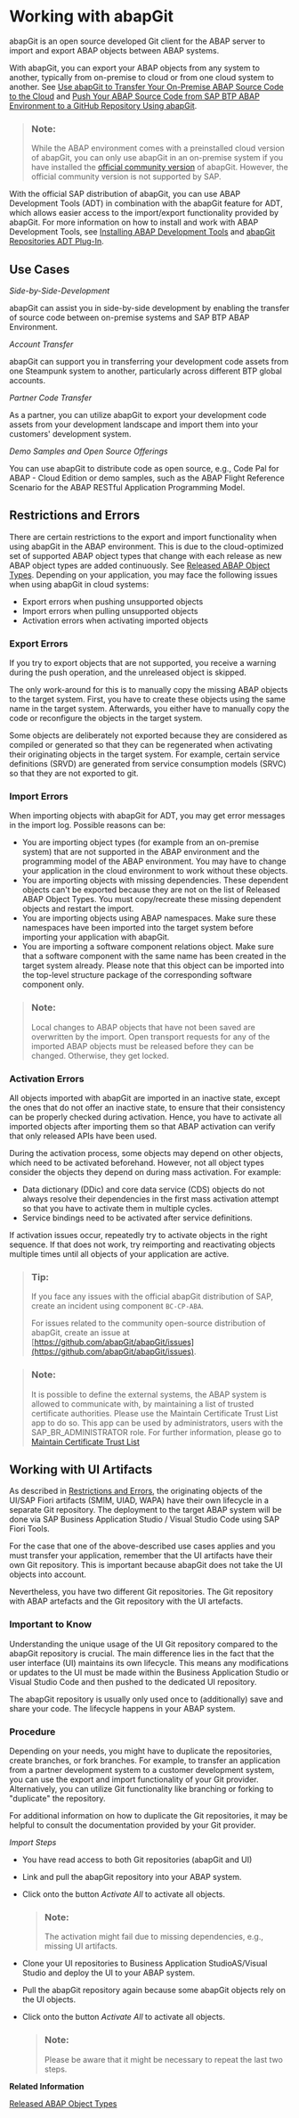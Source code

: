 <!-- loiod62ed9d54a764c53990f25f0ab6c27f9 -->

# Working with abapGit

abapGit is an open source developed Git client for the ABAP server to import and export ABAP objects between ABAP systems.

With abapGit, you can export your ABAP objects from any system to another, typically from on-premise to cloud or from one cloud system to another. See [Use abapGit to Transfer Your On-Premise ABAP Source Code to the Cloud](https://developers.sap.com/tutorials/abap-environment-abapgit.html) and [Push Your ABAP Source Code from SAP BTP ABAP Environment to a GitHub Repository Using abapGit](https://developers.sap.com/tutorials/abap-environment-abapgit-transfer.html).

> ### Note:  
> While the ABAP environment comes with a preinstalled cloud version of abapGit, you can only use abapGit in an on-premise system if you have installed the [official community version](https://github.com/abapGit/abapGit) of abapGit. However, the official community version is not supported by SAP.

With the official SAP distribution of abapGit, you can use ABAP Development Tools \(ADT\) in combination with the abapGit feature for ADT, which allows easier access to the import/export functionality provided by abapGit. For more information on how to install and work with ABAP Development Tools, see [Installing ABAP Development Tools](https://help.sap.com/doc/2e9cf4a457d84c7a81f33d8c3fdd9694/Cloud/en-US/inst_guide_abap_development_tools.pdf) and [abapGit Repositories ADT Plug-In](https://eclipse.abapgit.org/updatesite/).



<a name="loiod62ed9d54a764c53990f25f0ab6c27f9__section_n3y_mbv_cbc"/>

## Use Cases

*Side-by-Side-Development*

abapGit can assist you in side-by-side development by enabling the transfer of source code between on-premise systems and SAP BTP ABAP Environment.

*Account Transfer*

abapGit can support you in transferring your development code assets from one Steampunk system to another, particularly across different BTP global accounts.

*Partner Code Transfer*

As a partner, you can utilize abapGit to export your development code assets from your development landscape and import them into your customers' development system.

*Demo Samples and Open Source Offerings*

You can use abapGit to distribute code as open source, e.g., Code Pal for ABAP - Cloud Edition or demo samples, such as the ABAP Flight Reference Scenario for the ABAP RESTful Application Programming Model.



<a name="loiod62ed9d54a764c53990f25f0ab6c27f9__section_emb_dgj_5tb"/>

## Restrictions and Errors

There are certain restrictions to the export and import functionality when using abapGit in the ABAP environment. This is due to the cloud-optimized set of supported ABAP object types that change with each release as new ABAP object types are added continuously. See [Released ABAP Object Types](released-abap-object-types-b31aa03.md). Depending on your application, you may face the following issues when using abapGit in cloud systems:

-   Export errors when pushing unsupported objects
-   Import errors when pulling unsupported objects
-   Activation errors when activating imported objects



### Export Errors

If you try to export objects that are not supported, you receive a warning during the push operation, and the unreleased object is skipped.

The only work-around for this is to manually copy the missing ABAP objects to the target system. First, you have to create these objects using the same name in the target system. Afterwards, you either have to manually copy the code or reconfigure the objects in the target system.

Some objects are deliberately not exported because they are considered as compiled or generated so that they can be regenerated when activating their originating objects in the target system. For example, certain service definitions \(SRVD\) are generated from service consumption models \(SRVC\) so that they are not exported to git.



### Import Errors

When importing objects with abapGit for ADT, you may get error messages in the import log. Possible reasons can be:

-   You are importing object types \(for example from an on-premise system\) that are not supported in the ABAP environment and the programming model of the ABAP environment. You may have to change your application in the cloud environment to work without these objects.
-   You are importing objects with missing dependencies. These dependent objects can't be exported because they are not on the list of Released ABAP Object Types. You must copy/recreate these missing dependent objects and restart the import.
-   You are importing objects using ABAP namespaces. Make sure these namespaces have been imported into the target system before importing your application with abapGit.
-   You are importing a software component relations object. Make sure that a software component with the same name has been created in the target system already. Please note that this object can be imported into the top-level structure package of the corresponding software component only.


> ### Note:  
> Local changes to ABAP objects that have not been saved are overwritten by the import. Open transport requests for any of the imported ABAP objects must be released before they can be changed. Otherwise, they get locked.



### Activation Errors

All objects imported with abapGit are imported in an inactive state, except the ones that do not offer an inactive state, to ensure that their consistency can be properly checked during activation. Hence, you have to activate all imported objects after importing them so that ABAP activation can verify that only released APIs have been used.

During the activation process, some objects may depend on other objects, which need to be activated beforehand. However, not all object types consider the objects they depend on during mass activation. For example:

-   Data dictionary \(DDic\) and core data service \(CDS\) objects do not always resolve their dependencies in the first mass activation attempt so that you have to activate them in multiple cycles.
-   Service bindings need to be activated after service definitions.

If activation issues occur, repeatedly try to activate objects in the right sequence. If that does not work, try reimporting and reactivating objects multiple times until all objects of your application are active.



> ### Tip:  
> If you face any issues with the official abapGit distribution of SAP, create an incident using component `BC-CP-ABA`.
> 
> For issues related to the community open-source distribution of abapGit, create an issue at [https://github.com/abapGit/abapGit/issues](https://github.com/abapGit/abapGit/issues).

> ### Note:  
> It is possible to define the external systems, the ABAP system is allowed to communicate with, by maintaining a list of trusted certificate authorities. Please use the Maintain Certificate Trust List app to do so. This app can be used by administrators, users with the SAP\_BR\_ADMINISTRATOR role. For further information, please go to [Maintain Certificate Trust List](../50-administration-and-ops/maintain-certificate-trust-list-2b3c3f1.md)



<a name="loiod62ed9d54a764c53990f25f0ab6c27f9__section_dsc_pgd_dbc"/>

## Working with UI Artifacts

As described in [Restrictions and Errors](https://help.sap.com/docs/btp/sap-business-technology-platform/working-with-abapgit?version=Cloud#restrictions-and-errors), the originating objects of the UI/SAP Fiori artifacts \(SMIM, UIAD, WAPA\) have their own lifecycle in a separate Git repository. The deployment to the target ABAP system will be done via SAP Business Application Studio / Visual Studio Code using SAP Fiori Tools.

For the case that one of the above-described use cases applies and you must transfer your application, remember that the UI artifacts have their own Git repository. This is important because abapGit does not take the UI objects into account.

Nevertheless, you have two different Git repositories. The Git repository with ABAP artefacts and the Git repository with the UI artefacts.



### Important to Know

Understanding the unique usage of the UI Git repository compared to the abapGit repository is crucial. The main difference lies in the fact that the user interface \(UI\) maintains its own lifecycle. This means any modifications or updates to the UI must be made within the Business Application Studio or Visual Studio Code and then pushed to the dedicated UI repository.

The abapGit repository is usually only used once to \(additionally\) save and share your code. The lifecycle happens in your ABAP system.



### Procedure

Depending on your needs, you might have to duplicate the repositories, create branches, or fork branches. For example, to transfer an application from a partner development system to a customer development system, you can use the export and import functionality of your Git provider. Alternatively, you can utilize Git functionality like branching or forking to "duplicate" the repository.

For additional information on how to duplicate the Git repositories, it may be helpful to consult the documentation provided by your Git provider.

*Import Steps*

-   You have read access to both Git repositories \(abapGit and UI\)

-   Link and pull the abapGit repository into your ABAP system.

-   Click onto the button *Activate All* to activate all objects.

    > ### Note:  
    > The activation might fail due to missing dependencies, e.g., missing UI artifacts.

-   Clone your UI repositories to Business Application StudioAS/Visual Studio and deploy the UI to your ABAP system.

-   Pull the abapGit repository again because some abapGit objects rely on the UI objects.

-   Click onto the button *Activate All* to activate all objects.

    > ### Note:  
    > Please be aware that it might be necessary to repeat the last two steps.


**Related Information**  


[Released ABAP Object Types](released-abap-object-types-b31aa03.md "")

